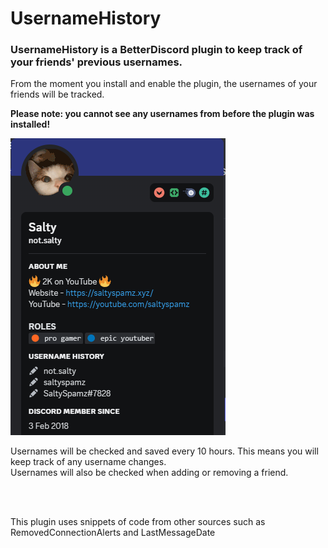 # UsernameHistory

### UsernameHistory is a BetterDiscord plugin to keep track of your friends' previous usernames.

From the moment you install and enable the plugin, the usernames of your friends will be tracked.

<b>Please note: you cannot see any usernames from before the plugin was installed!</b>

![image](https://raw.githubusercontent.com/Salty-Coder/UsernameHistory/main/images/demo.png)


Usernames will be checked and saved every 10 hours. This means you will keep track of any username changes.   
Usernames will also be checked when adding or removing a friend.

<br><br>


This plugin uses snippets of code from other sources such as RemovedConnectionAlerts and LastMessageDate
